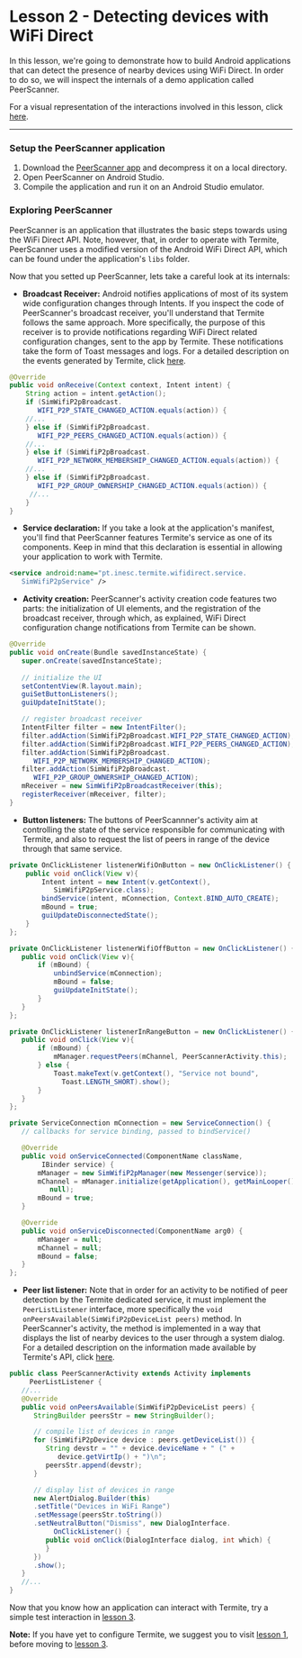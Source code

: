 # Lesson 2 - Detecting devices with WiFi Direct
In this lesson, we're going to demonstrate how to build Android applications that can detect the presence of nearby devices using WiFi Direct.
In order to do so, we will inspect the internals of a demo application called PeerScanner.

For a visual representation of the interactions involved in this lesson, click [here](https://etraudonun.github.io/termite/device-detection.html).

***

### Setup the PeerScanner application
1. Download the [PeerScanner app](http://www.gsd.inesc-id.pt/~wiki/courses/cmu1516/lab04/Termite-WifiP2P-PeerScanner-20160329.tgz) and decompress it on a local directory.
2. Open PeerScanner on Android Studio.
3. Compile the application and run it on an Android Studio emulator.

### Exploring PeerScanner
PeerScanner is an application that illustrates the basic steps towards using the WiFi Direct API.
Note, however, that, in order to operate with Termite, PeerScanner uses a modified version of the Android WiFi Direct API, which can be found under the application's `libs` folder.

Now that you setted up PeerScanner, lets take a careful look at its internals:
   * **Broadcast Receiver:** Android notifies applications of most of its system wide configuration changes through Intents. If you inspect the code of PeerScanner's broadcast receiver, you'll understand that Termite follows the same approach. More specifically, the purpose of this receiver is to provide notifications regarding WiFi Direct related configuration changes, sent to the app by Termite. These notifications take the form of Toast messages and logs. For a detailed description on the events generated by Termite, click [here](Device-Detection.html).
   
```java
@Override
public void onReceive(Context context, Intent intent) {
    String action = intent.getAction();
    if (SimWifiP2pBroadcast.
       WIFI_P2P_STATE_CHANGED_ACTION.equals(action)) {
    //...
    } else if (SimWifiP2pBroadcast.
       WIFI_P2P_PEERS_CHANGED_ACTION.equals(action)) {
    //...
    } else if (SimWifiP2pBroadcast.
       WIFI_P2P_NETWORK_MEMBERSHIP_CHANGED_ACTION.equals(action)) {
    //...
    } else if (SimWifiP2pBroadcast.
       WIFI_P2P_GROUP_OWNERSHIP_CHANGED_ACTION.equals(action)) {
     //...
    }
}
```

   * **Service declaration:** If you take a look at the application's manifest, you'll find that PeerScanner features Termite's service as one of its components. Keep in mind that this declaration is essential in allowing your application to work with Termite.
   
```xml
<service android:name="pt.inesc.termite.wifidirect.service.
   SimWifiP2pService" />
```

   * **Activity creation:** PeerScanner's activity creation code features two parts: the initialization of UI elements, and the registration of the broadcast receiver, through which, as explained, WiFi Direct configuration change notifications from Termite can be shown.
   
```java
@Override
public void onCreate(Bundle savedInstanceState) {
   super.onCreate(savedInstanceState);
   		
   // initialize the UI
   setContentView(R.layout.main);
   guiSetButtonListeners();
   guiUpdateInitState();

   // register broadcast receiver
   IntentFilter filter = new IntentFilter();
   filter.addAction(SimWifiP2pBroadcast.WIFI_P2P_STATE_CHANGED_ACTION);
   filter.addAction(SimWifiP2pBroadcast.WIFI_P2P_PEERS_CHANGED_ACTION);
   filter.addAction(SimWifiP2pBroadcast.
      WIFI_P2P_NETWORK_MEMBERSHIP_CHANGED_ACTION);
   filter.addAction(SimWifiP2pBroadcast.
      WIFI_P2P_GROUP_OWNERSHIP_CHANGED_ACTION);
   mReceiver = new SimWifiP2pBroadcastReceiver(this);
   registerReceiver(mReceiver, filter);
}
```

   * **Button listeners:** The buttons of PeerScannner's activity aim at controlling the state of the service responsible for communicating with Termite, and also to request the list of peers in range of the device through that same service.
   
```java
private OnClickListener listenerWifiOnButton = new OnClickListener() {
    public void onClick(View v){
        Intent intent = new Intent(v.getContext(),
           SimWifiP2pService.class);
        bindService(intent, mConnection, Context.BIND_AUTO_CREATE);
        mBound = true;
        guiUpdateDisconnectedState();
    }
};

private OnClickListener listenerWifiOffButton = new OnClickListener() {
   public void onClick(View v){
       if (mBound) {
           unbindService(mConnection);
           mBound = false;
           guiUpdateInitState();
       }
   }
};

private OnClickListener listenerInRangeButton = new OnClickListener() {
   public void onClick(View v){
       if (mBound) {
           mManager.requestPeers(mChannel, PeerScannerActivity.this);
       } else {
           Toast.makeText(v.getContext(), "Service not bound",
             Toast.LENGTH_SHORT).show();
       }
   }
};

private ServiceConnection mConnection = new ServiceConnection() {
   // callbacks for service binding, passed to bindService()

   @Override
   public void onServiceConnected(ComponentName className,
        IBinder service) {
       mManager = new SimWifiP2pManager(new Messenger(service));
       mChannel = mManager.initialize(getApplication(), getMainLooper(),
          null);
       mBound = true;
   }

   @Override
   public void onServiceDisconnected(ComponentName arg0) {
       mManager = null;
       mChannel = null;
       mBound = false;
   }
};
```

   * **Peer list listener:** Note that in order for an activity to be notified of peer detection by the Termite dedicated service, it must implement the `PeerListListener` interface, more specifically the `void onPeersAvailable(SimWifiP2pDeviceList peers)` method. In PeerScanner's activity, the method is implemented in a way that displays the list of nearby devices to the user through a system dialog. For a detailed description on the information made available by Termite's API, click [here](Network-Probing.html).
   
```java
public class PeerScannerActivity extends Activity implements
     PeerListListener {
   //...
   @Override
   public void onPeersAvailable(SimWifiP2pDeviceList peers) {
      StringBuilder peersStr = new StringBuilder();

      // compile list of devices in range
      for (SimWifiP2pDevice device : peers.getDeviceList()) {
         String devstr = "" + device.deviceName + " (" +
            device.getVirtIp() + ")\n";
         peersStr.append(devstr);
      }

      // display list of devices in range
      new AlertDialog.Builder(this)
      .setTitle("Devices in WiFi Range")
      .setMessage(peersStr.toString())
      .setNeutralButton("Dismiss", new DialogInterface.
           OnClickListener() {
         public void onClick(DialogInterface dialog, int which) {
         }
      })
      .show();
   }
   //...
}
```

Now that you know how an application can interact with Termite, try a simple test interaction in [lesson 3](Simulating-Movement.html).

**Note:** If you have yet to configure Termite, we suggest you to visit [lesson 1](Termite-Configuration.html), before moving to [lesson 3](Simulating-Movement.html).

